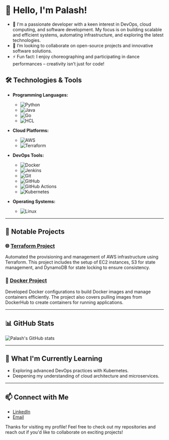 # 👋 Hello, I'm Palash!

- 🌱 I'm a passionate developer with a keen interest in DevOps, cloud computing, and software development. My focus is on building scalable and efficient systems, automating infrastructure, and exploring the latest technologies.
- 👯 I’m looking to collaborate on open-source projects and innovative software solutions.
- ⚡ Fun fact: I enjoy choreographing and participating in dance performances – creativity isn’t just for code!


## 🛠️ Technologies & Tools
- **Programming Languages:** 
  - ![Python](https://img.shields.io/badge/-Python-blue?style=flat-square&logo=python)
  - ![Java](https://img.shields.io/badge/-Java-red?style=flat-square&logo=java)
  - ![Go](https://img.shields.io/badge/-Go-blue?style=flat-square&logo=go)
  - ![HCL](https://img.shields.io/badge/-HCL-black?style=flat-square&logo=terraform)

- **Cloud Platforms:** 
  - ![AWS](https://img.shields.io/badge/-AWS-orange?style=flat-square&logo=amazon-aws)
  - ![Terraform](https://img.shields.io/badge/-Terraform-purple?style=flat-square&logo=terraform)

- **DevOps Tools:**
  - ![Docker](https://img.shields.io/badge/-Docker-blue?style=flat-square&logo=docker)
  - ![Jenkins](https://img.shields.io/badge/-Jenkins-red?style=flat-square&logo=jenkins)
  - ![Git](https://img.shields.io/badge/-Git-black?style=flat-square&logo=git)
  - ![GitHub](https://img.shields.io/badge/-GitHub-black?style=flat-square&logo=github)
  - ![GitHub Actions](https://img.shields.io/badge/-GitHub%20Actions-blue?style=flat-square&logo=github-actions)
  - ![Kubernetes](https://img.shields.io/badge/-Kubernetes-blue?style=flat-square&logo=kubernetes)
  

- **Operating Systems:**
  - ![Linux](https://img.shields.io/badge/-Linux-black?style=flat-square&logo=linux)
 

---

## 🔧 Notable Projects
### 🌐 [Terraform Project](https://github.com/Palash-7719/Terraform_Project)
Automated the provisioning and management of AWS infrastructure using Terraform. This project includes the setup of EC2 instances, S3 for state management, and DynamoDB for state locking to ensure consistency.

### 🐳 [Docker Project](https://github.com/Palash-7719/Docker-Project)
Developed Docker configurations to build Docker images and manage containers efficiently. The project also covers pulling images from DockerHub to create containers for running applications.

---

## 📊 GitHub Stats
![Palash's GitHub stats](https://github-readme-stats.vercel.app/api?username=Palash-7719&show_icons=true&theme=radical)

---

## 🌱 What I'm Currently Learning
- Exploring advanced DevOps practices with Kubernetes.
- Deepening my understanding of cloud architecture and microservices.

---

## 📫 Connect with Me
- [LinkedIn](https://www.linkedin.com/in/palash-lochan-mahapatra-48b175222/)
- [Email](mailto:mpalashlochan@gmail.com)

Thanks for visiting my profile! Feel free to check out my repositories and reach out if you'd like to collaborate on exciting projects!
